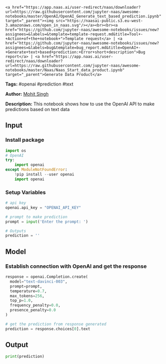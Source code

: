     <a href="https://app.naas.ai/user-redirect/naas/downloader?url=https://raw.githubusercontent.com/jupyter-naas/awesome-notebooks/master/OpenAI/OpenAI_Generate_text_based_prediction.ipynb" target="_parent"><img src="https://naasai-public.s3.eu-west-3.amazonaws.com/open_in_naas.svg"/></a><br><br><a href="https://github.com/jupyter-naas/awesome-notebooks/issues/new?assignees=&labels=&template=template-request.md&title=Tool+-+Action+of+the+notebook+">Template request</a> | <a href="https://github.com/jupyter-naas/awesome-notebooks/issues/new?assignees=&labels=bug&template=bug_report.md&title=OpenAI+-+Generate+text+based+prediction:+Error+short+description">Bug report</a> | <a href="https://app.naas.ai/user-redirect/naas/downloader?url=https://raw.githubusercontent.com/jupyter-naas/awesome-notebooks/master/Naas/Naas_Start_data_product.ipynb" target="_parent">Generate Data Product</a>

**Tags:** #openai #prediction #text

**Author:** [Mohit Singh](https://www.linkedin.com/in/mohwits/)

**Description:** This notebook shows how to use the OpenAI API to make predictions based on text data

## Input

### Install package


```python
import os
# OpenAI
try:
    import openai
except ModuleNotFoundError:
    !pip install --user openai
    import openai
```

### Setup Variables


```python
# api key
openai.api_key = "OPENAI_API_KEY"

# prompt to make prediction
prompt = input('Enter the prompt: ')

# Outputs
prediction = ''
```

## Model

### Establish connection with OpenAI and get the response


```python
response = openai.Completion.create(
  model="text-davinci-003",
  prompt=prompt,
  temperature=0.7,
  max_tokens=256,
  top_p=1.0,
  frequency_penalty=0.0,
  presence_penalty=0.0
)
```


```python
# get the prediction from response generated
prediction = response.choices[0].text
```

## Output


```python
print(prediction)
```
